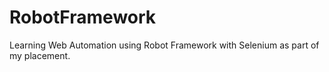 # RobotFramework
Learning Web Automation using Robot Framework with Selenium as part of my placement.
